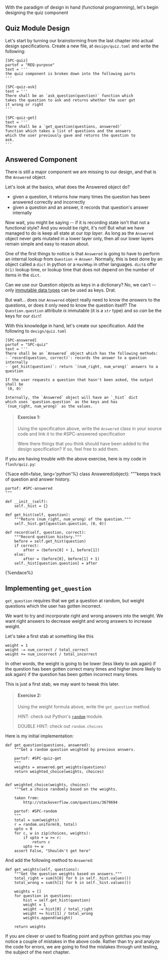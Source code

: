 With the paradigm of design in hand (functional programming), let's begin
designing the quiz component

## Quiz Module Design

Let's start by turning our brainstorming from the last chapter into
actual design specifications. Create a new file, at
`design/quiz.toml` and write the following:

```
[SPC-quiz]
partof = "REQ-purpose"
text = '''
the quiz component is broken down into the following parts
'''

[SPC-quiz-ask]
text = '''
There shall be an `ask_question(question)` function which
takes the question to ask and returns whether the user got
it wrong or right
'''

[SPC-quiz-get]
text = '''
There shall be a `get_question(questions, answered)`
function which takes a list of questions and the answers
which the user previously gave and returns the question to
ask.
'''
```

## Answered Component

There is still a major component we are missing to our design, and that
is the `Answered` object.

Let's look at the basics, what does the Answered object do?
- given a question, it returns how many times the question has
    been answered correctly and incorrectly
- given a question and an answer, it records that question's answer
    internally

Now wait, you might be saying -- if it is recording state isn't that
not a functional style? And you would be right, it's not! But what we
have managed to do is keep all state at our *top layer*. As long as the
`Answered` object never gets mutated in a lower layer only, then all our lower
layers remain simple and easy to reason about.

One of the first things to notice is that `Answered` is going to have
to perform an internal lookup from `Question` -> `Answer`. Normally,
this is best done by an object called a `dict` in python or a `HashMap`
in other languages. `dict`s offer `O(1)` lookup time, or lookup
time that does not depend on the number of items in the `dict`.

Can we use our Question objects as keys in a dictionary? No, we can't -- only
[immutable data types][1] can be used as keys. Drat.

But wait... does our `Answered` object really need to know the *answers* to the
questions, or does it only need to know the question itself? The
`Question.question` attribute *is* immutable (it is a `str` type) and so
*can* be the keys for our `dict`!

With this knowledge in hand, let's create our specification. Add the
following to `design/quiz.toml`

```
[SPC-answered]
partof = "SPC-quiz"
text = '''
There shall be an `Answered` object which has the following methods:
- `record(question, correct)`: records the answer to a question internally
- `get_hist(question)`: return `(num_right, num_wrong)` answers to a question

If the user requests a question that hasn't been asked, the output shall be
`(0, 0)`

Internally, the `Answered` object will have an `_hist` dict
which uses `question.question` as the keys and has
`(num_right, num_wrong)` as the values.
```

> #### Exercise 1:
> Using the specification above, write the `Answered` class in your
> source code and link it to the #SPC-answered specification
>
> Were there things that you think should have been added to the
> design specification? If so, feel free to add them.

If you are having trouble with the above exercise, here is my code in
`flash/quiz.py`:

{%ace edit=false, lang='python'%}
class Answered(object):
    """keeps track of question and answer history.

    partof: #SPC-answered
    """

    def __init__(self):
        self._hist = {}

    def get_hist(self, question):
        """Return (num_right, num_wrong) of the question."""
        self._hist.get(question.question, (0, 0))

    def record(self, question, correct):
        """Record question history."""
        before = self.get_hist(question)
        if correct:
            after = (before[0] + 1, before[1])
        else:
            after = (before[0], before[1] + 1)
        self._hist[question.question] = after
{%endace%}

## Implementing `get_question`

`get_question` requires that we get a question at random, but weight
questions which the user has gotten incorrect.

We want to try and incorporate right and wrong answers into the weight.
We want right answers to decrease weight and wrong answers to increase
weight.

Let's take a first stab at something like this
```
weight = 1
weight -= num_correct / total_correct
weight += num_incorrect / total_incorrect
```

In other words, the weight is going to be lower (less likely to ask again)
if the question has been gotten correct many times and higher (more likely
to ask again) if the question has been gotten incorrect many times.

This is just a first stab, we may want to tweak this later.

> #### Exercise 2:
> Using the weight formula above, write the `get_question` method.
>
> HINT: check out Python's [`random`][2] module.
>
> DOUBLE HINT: check out `random.choices`

Here is my initial implementation:

```
def get_question(questions, answered):
    """Get a random question weighted by previous answers.

    partof: #SPC-quiz-get
    """
    weights = answered.get_weights(questions)
    return weighted_choice(weights, choices)


def weighted_choice(weights, choices):
    """Get a choice randomly based on the weights.

    taken from:
        http://stackoverflow.com/questions/3679694

    partof: #SPC-random
    """
    total = sum(weights)
    r = random.uniform(0, total)
    upto = 0
    for c, w in zip(choices, weights):
        if upto + w >= r:
            return c
        upto += w
    assert False, "Shouldn't get here"
```

And add the following method to `Answered`:
```
def get_weights(self, questions):
    """Get the question weights based on answers."""
    total_right = sum(h[0] for h in self._hist.values())
    total_wrong = sum(h[1] for h in self._hist.values())

    weights = []
    for question in questions:
        hist = self.get_hist(question)
        weight = 1
        weight -= hist[0] / total_right
        weight += hist[1] / total_wrong
        weights.append(weight)

    return weights
```

If you are clever or used to floating point and python gotchas
you may notice a couple of mistakes in the above code. Rather than try and
analyze the code for errors, we are going to find the mistakes
through unit testing, the subject of the next chapter.

[1]: https://docs.python.org/2/reference/datamodel.html
[2]: https://docs.python.org/3/library/random.html#module-random
